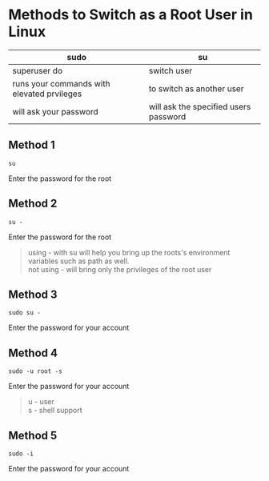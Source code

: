 # Methods to Switch as a Root User in Linux

| sudo | su |
|-|-|
|superuser do| switch user |
| runs your commands with elevated prvileges | to switch as another user |
| will ask your password | will ask the specified users password |



## Method 1

```
su
```
Enter the password for the root

## Method 2

```
su -
```
Enter the password for the root

> using - with su will help you bring up the roots's environment variables such as path as well.  
> not using - will bring only the privileges of the root user 

## Method 3

```
sudo su -
```
Enter the password for your account



## Method 4

```
sudo -u root -s
```
Enter the password for your account
> u - user  
> s - shell support



## Method 5

```
sudo -i
```
Enter the password for your account




